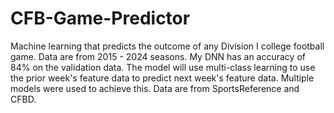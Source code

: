 # CFB-Game-Predictor
Machine learning that predicts the outcome of any Division I college football game. Data are from 2015 - 2024 seasons. My DNN has an accuracy of 84% on the validation data. The model will use multi-class learning to use the prior week's feature data to predict next week's feature data. Multiple models were used to achieve this. Data are from SportsReference and CFBD. 

